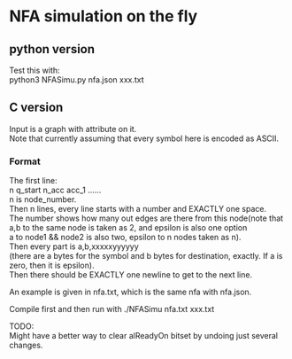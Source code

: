# NFA simulation on the fly  
## python version
Test this with:  
python3 NFASimu.py nfa.json  xxx.txt  

## C version  
Input is a graph with attribute on it.  
Note that currently assuming that every symbol here is encoded as ASCII.   
### Format  
The first line:  
n q_start n_acc acc_1 ......  
n is node_number.  
Then n lines, every line starts with a number and EXACTLY one space.  
The number shows how many out edges are there from this node(note that a,b to the same node is taken as 2, and epsilon is also one option  
a to node1 && node2 is also two, epsilon to n nodes taken as n).   
Then every part is a,b,xxxxxyyyyyy  
(there are a bytes for the symbol and b bytes for destination, exactly. If a is zero, then it is epsilon).  
Then there should be EXACTLY one newline to get to the next line.  

An example is given in nfa.txt, which is the same nfa with nfa.json.  

Compile first and then run with ./NFASimu nfa.txt xxx.txt  

TODO:  
Might have a better way to clear alReadyOn bitset by undoing just several changes.  

